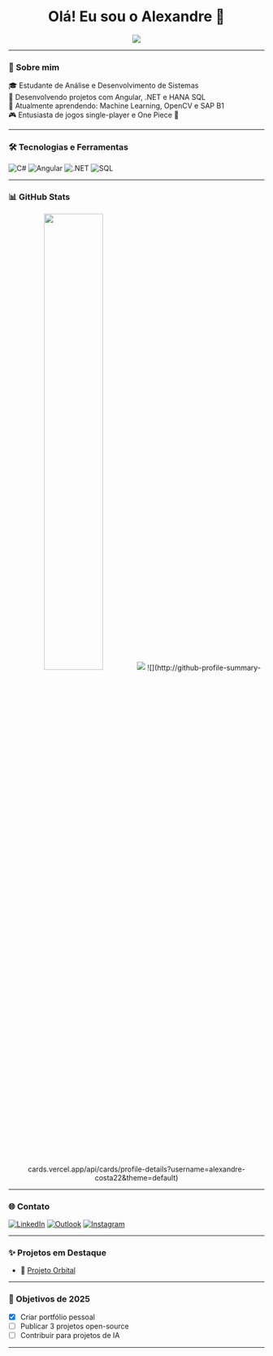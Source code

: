 <h1 align="center">Olá! Eu sou o Alexandre 👋</h1>

<p align="center">
  <img src="https://readme-typing-svg.herokuapp.com/?lines=Desenvolvedor+Fullstack;Apaixonado+por+Tecnologia;Amante+de+Games+%F0%9F%8E%AE&center=true&size=22">
</p>

---

### 🚀 Sobre mim

🎓 Estudante de Análise e Desenvolvimento de Sistemas  
💼 Desenvolvendo projetos com Angular, .NET e HANA SQL  
🧠 Atualmente aprendendo: Machine Learning, OpenCV e SAP B1  
🎮 Entusiasta de jogos single-player e One Piece 🍖

---

### 🛠️ Tecnologias e Ferramentas

![C#](https://img.shields.io/badge/C%23-%23239120.svg?style=for-the-badge&logo=c-sharp&logoColor=white)
![Angular](https://img.shields.io/badge/Angular-DD0031?style=for-the-badge&logo=angular&logoColor=white)
![.NET](https://img.shields.io/badge/.NET-512BD4?style=for-the-badge&logo=dotnet&logoColor=white)
![SQL](https://img.shields.io/badge/SQL-4479A1?style=for-the-badge&logo=postgresql&logoColor=white)

---

### 📊 GitHub Stats

<div align="center">
  <img src="https://github-readme-stats.vercel.app/api?username=alexandre-costa22&show_icons=true&theme=radical" width="48%">
  <img src="https://github-profile-trophy.vercel.app/?username=alexandre-costa22&theme=tokyonight&no-bg=true&no-frame=true" />
  ![](http://github-profile-summary-cards.vercel.app/api/cards/profile-details?username=alexandre-costa22&theme=default)
</div>

---

### 🌐 Contato

[![LinkedIn](https://img.shields.io/badge/-LinkedIn-blue?style=flat-square&logo=linkedin&logoColor=white)](https://www.linkedin.com/in/alexandre-costa-375637206/)
[![Outlook](https://img.shields.io/badge/-Outlook-0078D4?style=flat-square&logo=microsoft-outlook&logoColor=white)](mailto:alexandre.costa22@outlook.com)
[![Instagram](https://img.shields.io/badge/-Instagram-E4405F?style=flat-square&logo=instagram&logoColor=white)](https://instagram.com/bigxandy.py)

---

### ✨ Projetos em Destaque

- 🚀 [Projeto Orbital](https://github.com/alexandre-costa22/ProjetoOrbital)

---

### 🎯 Objetivos de 2025

- [x] Criar portfólio pessoal
- [ ] Publicar 3 projetos open-source
- [ ] Contribuir para projetos de IA

---
